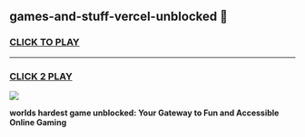 
## games-and-stuff-vercel-unblocked 👋
<h3>
<a href="https://premium.freeplayer.one?title=games-and-stuff-vercel-unblocked&ref=14F">CLICK TO PLAY</a></h3>
<hr>

<h3>
<a href="https://premium.freeplayer.one?title=games-and-stuff-vercel-unblocked&ref=14F">CLICK 2 PLAY</a>
  
</h3>

<a href="https://premium.freeplayer.one?title=games-and-stuff-vercel-unblocked&ref=12F/"><img src="https://clearcache.store/games.png"></a>


**worlds hardest game unblocked: Your Gateway to Fun and Accessible Online Gaming**
